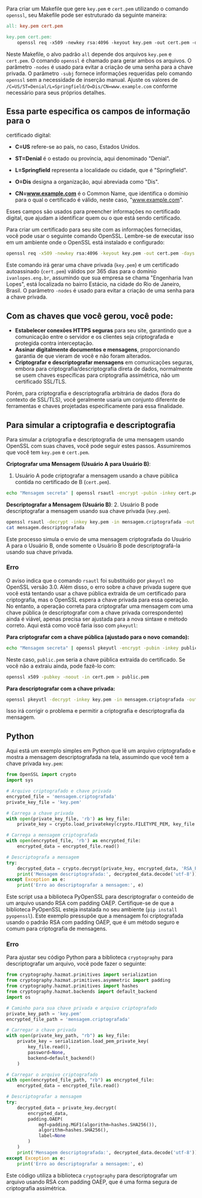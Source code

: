 Para criar um Makefile que gere `key.pem` e `cert.pem`
utilizando o comando `openssl`, seu Makefile pode ser
estruturado da seguinte maneira:

```makefile
all: key.pem cert.pem

key.pem cert.pem:
	openssl req -x509 -newkey rsa:4096 -keyout key.pem -out cert.pem -days 365 -nodes -subj "/C=US/ST=Denial/L=Springfield/O=Dis/CN=www.example.com"
```

Neste Makefile, o alvo padrão `all` depende dos
arquivos `key.pem` e `cert.pem`. O comando `openssl`
é chamado para gerar ambos os arquivos. O parâmetro
`-nodes` é usado para evitar a criação de uma senha
para a chave privada. O parâmetro `-subj` fornece
informações requeridas pelo comando `openssl` sem a
necessidade de inserção manual. Ajuste os valores de
`/C=US/ST=Denial/L=Springfield/O=Dis/CN=www.example.com`
conforme necessário para seus próprios detalhes.

## Essa parte especifica os campos de informação para o

certificado digital:

- **C=US** refere-se ao país, no caso, Estados Unidos.

- **ST=Denial** é o estado ou província, aqui denominado "Denial".

- **L=Springfield** representa a localidade ou cidade, que é
  "Springfield".

- **O=Dis** designa a organização, aqui abreviada como "Dis".

- **CN=www.example.com** é o Common Name, que identifica o
  domínio para o qual o certificado é válido,
  neste caso, "www.example.com".

Esses campos são usados para preencher informações no
certificado digital, que ajudam a identificar quem ou o que
está sendo certificado.

Para criar um certificado para seu site com as
informações fornecidas, você pode usar o seguinte comando
OpenSSL. Lembre-se de executar isso em um ambiente onde o
OpenSSL está instalado e configurado:

```sh
openssl req -x509 -newkey rsa:4096 -keyout key.pem -out cert.pem -days 365 -nodes -subj "/C=BR/ST=Rio de Janeiro/L=Estácio/O=Engenharia Ivan Lopes/CN=ivanlopes.eng.br"
```

Este comando irá gerar uma chave privada (`key.pem`) e um
certificado autoassinado (`cert.pem`) válidos por 365 dias
para o domínio `ivanlopes.eng.br`, assumindo que sua empresa
se chama "Engenharia Ivan Lopes", está localizada no bairro
Estácio, na cidade do Rio de Janeiro, Brasil. O parâmetro
`-nodes` é usado para evitar a criação de uma senha para
a chave privada.

## Com as chaves que você gerou, você pode:

- **Estabelecer conexões HTTPS seguras** para seu site,
  garantindo que a comunicação entre o servidor e os clientes
  seja criptografada e protegida contra interceptação.
- **Assinar digitalmente documentos e mensagens**,
  proporcionando garantia de que vieram de você e não foram
  alterados.
- **Criptografar e descriptografar mensagens**
  em comunicações seguras, embora para
  criptografia/descriptografia direta de dados, normalmente
  se usem chaves específicas para criptografia assimétrica,
  não um certificado SSL/TLS.

Porém, para criptografia e descriptografia arbitrária de
dados (fora do contexto de SSL/TLS), você geralmente usaria
um conjunto diferente de ferramentas e chaves projetadas
especificamente para essa finalidade.

## Para simular a criptografia e descriptografia

Para simular a criptografia e descriptografia de uma mensagem
usando OpenSSL com suas chaves, você pode seguir estes
passos. Assumiremos que você tem `key.pem` e `cert.pem`.

**Criptografar uma Mensagem (Usuário A para Usuário B)**:

1. Usuário A pode criptografar a mensagem usando a chave
   pública contida no certificado de B (`cert.pem`).

```bash
echo "Mensagem secreta" | openssl rsautl -encrypt -pubin -inkey cert.pem -out mensagem.criptografada
```

**Descriptografar a Mensagem (Usuário B)**: 2. Usuário
B pode descriptografar a mensagem usando sua chave privada
(`key.pem`).

```bash
openssl rsautl -decrypt -inkey key.pem -in mensagem.criptografada -out mensagem.descriptografada
cat mensagem.descriptografada
```

Este processo simula o envio de uma mensagem criptografada
do Usuário A para o Usuário B, onde somente o Usuário B
pode descriptografá-la usando sua chave privada.

### Erro

O aviso indica que o comando `rsautl` foi substituído por
`pkeyutl` no OpenSSL versão 3.0. Além disso, o erro sobre
a chave privada sugere que você está tentando usar a chave
pública extraída de um certificado para criptografia, mas
o OpenSSL espera a chave privada para essa operação. No
entanto, a operação correta para criptografar uma mensagem
com uma chave pública (e descriptografar com a chave privada
correspondente) ainda é viável, apenas precisa ser ajustada
para a nova sintaxe e método correto. Aqui está como você
faria isso com `pkeyutl`:

**Para criptografar com a chave pública (ajustado para o novo comando):**

```bash
echo "Mensagem secreta" | openssl pkeyutl -encrypt -pubin -inkey public.pem -out mensagem.criptografada
```

Neste caso, `public.pem` seria a chave pública extraída do
certificado. Se você não a extraiu ainda, pode fazê-lo com:

```bash
openssl x509 -pubkey -noout -in cert.pem > public.pem
```

**Para descriptografar com a chave privada:**

```bash
openssl pkeyutl -decrypt -inkey key.pem -in mensagem.criptografada -out mensagem.descriptografada
```

Isso irá corrigir o problema e permitir a criptografia e
descriptografia da mensagem.

## Python

Aqui está um exemplo simples em Python que lê um arquivo
criptografado e mostra a mensagem descriptografada na tela,
assumindo que você tem a chave privada `key.pem`:

```python
from OpenSSL import crypto
import sys

# Arquivo criptografado e chave privada
encrypted_file = 'mensagem.criptografada'
private_key_file = 'key.pem'

# Carrega a chave privada
with open(private_key_file, 'rb') as key_file:
    private_key = crypto.load_privatekey(crypto.FILETYPE_PEM, key_file.read())

# Carrega a mensagem criptografada
with open(encrypted_file, 'rb') as encrypted_file:
    encrypted_data = encrypted_file.read()

# Descriptografa a mensagem
try:
    decrypted_data = crypto.decrypt(private_key, encrypted_data, 'RSA_PKCS1_OAEP_PADDING')
    print('Mensagem descriptografada:', decrypted_data.decode('utf-8'))
except Exception as e:
    print('Erro ao descriptografar a mensagem:', e)
```

Este script usa a biblioteca PyOpenSSL para descriptografar
o conteúdo de um arquivo usando RSA com padding
OAEP. Certifique-se de que a biblioteca PyOpenSSL esteja
instalada no seu ambiente (`pip install pyopenssl`). Este
exemplo pressupõe que a mensagem foi criptografada usando
o padrão RSA com padding OAEP, que é um método seguro e
comum para criptografia de mensagens.

### Erro

Para ajustar seu código Python para a biblioteca
`cryptography` para descriptografar um arquivo, você pode
fazer o seguinte:

```python
from cryptography.hazmat.primitives import serialization
from cryptography.hazmat.primitives.asymmetric import padding
from cryptography.hazmat.primitives import hashes
from cryptography.hazmat.backends import default_backend
import os

# Caminho para sua chave privada e arquivo criptografado
private_key_path = 'key.pem'
encrypted_file_path = 'mensagem.criptografada'

# Carregar a chave privada
with open(private_key_path, "rb") as key_file:
    private_key = serialization.load_pem_private_key(
        key_file.read(),
        password=None,
        backend=default_backend()
    )

# Carregar o arquivo criptografado
with open(encrypted_file_path, "rb") as encrypted_file:
    encrypted_data = encrypted_file.read()

# Descriptografar a mensagem
try:
    decrypted_data = private_key.decrypt(
        encrypted_data,
        padding.OAEP(
            mgf=padding.MGF1(algorithm=hashes.SHA256()),
            algorithm=hashes.SHA256(),
            label=None
        )
    )
    print('Mensagem descriptografada:', decrypted_data.decode('utf-8'))
except Exception as e:
    print('Erro ao descriptografar a mensagem:', e)
```

Este código utiliza a biblioteca `cryptography` para
descriptografar um arquivo usando RSA com padding OAEP,
que é uma forma segura de criptografia assimétrica.
